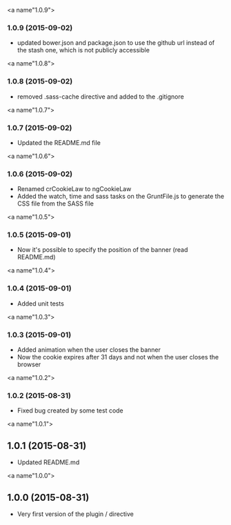 <a name"1.0.9"></a>
### 1.0.9 (2015-09-02)

* updated bower.json and package.json to use the github url instead of the stash one, which is not publicly accessible

<a name"1.0.8"></a>
### 1.0.8 (2015-09-02)

* removed .sass-cache directive and added to the .gitignore

<a name"1.0.7"></a>
### 1.0.7 (2015-09-02)

* Updated the README.md file

<a name"1.0.6"></a>
### 1.0.6 (2015-09-02)

* Renamed crCookieLaw to ngCookieLaw
* Added the watch, time and sass tasks on the GruntFile.js to generate the CSS file from the SASS file

<a name"1.0.5"></a>
### 1.0.5 (2015-09-01)

* Now it's possible to specify the position of the banner (read README.md)

<a name"1.0.4"></a>
### 1.0.4 (2015-09-01)

* Added unit tests

<a name"1.0.3"></a>
### 1.0.3 (2015-09-01)

* Added animation when the user closes the banner
* Now the cookie expires after 31 days and not when the user closes the browser

<a name"1.0.2"></a>
### 1.0.2 (2015-08-31)

* Fixed bug created by some test code

<a name"1.0.1"></a>
## 1.0.1 (2015-08-31)

* Updated README.md

<a name"1.0.0"></a>
## 1.0.0 (2015-08-31)

* Very first version of the plugin / directive
